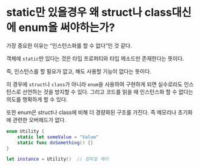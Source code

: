 # static만 있을경우 왜 struct나 class대신에 enum을 써야하는가?

가장 중요한 이유는 “인스턴스화를 할 수 없다”인 것 같다.

객체에 `static`만 있다는 것은 타입 프로퍼티와 타입 메소드만 존재한다는 뜻이다.

즉, 인스턴스를 할 필요가 없고, 해도 사용할 기능이 없다는 뜻이다.

이 경우에 `struct`나 `class`가 아니라 `enum`을 사용하여 구현하게 되면 실수로라도 인스턴스로 선언하는 것을 방지할 수 있다. 그리고 코드를 읽을 때 인스턴스화 할 수 없다는 의도를 명확하게 할 수 있다.

또한 enum은 struct나 class에 비해 더 경량화된 구조를 가진다. 즉 메모리나 초기화에 관련한 오버헤드가 없다.

```swift
enum Utility {
    static let someValue = "Value"
    static func doSomething() {}
}

let instance = Utility()  // 컴파일 에러
```
